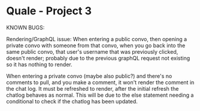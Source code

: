 # Quale - Project 3
KNOWN BUGS:

Rendering/GraphQL issue: When entering a public convo, then opening a private convo with someone from that convo, when you go back into the same public convo, that user's username that was previously clicked, doesn't render; probably due to the previous graphQL request not existing so it has nothing to render.

When entering a private convo (maybe also public?) and there's no comments to pull, and you make a comment, it won't render the comment in the chat log.  It must be refreshed to render, after the initial refresh the chatlog behaves as normal.  This will be due to the else statement needing a conditional to check if the chatlog has been updated.